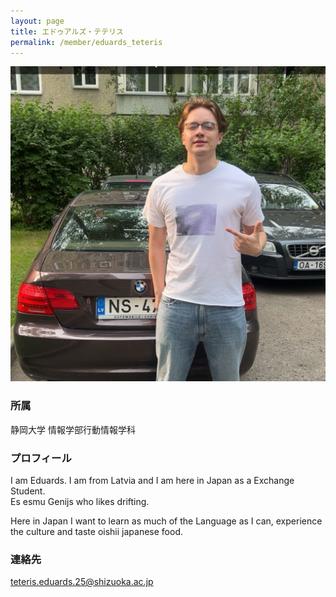 ```yaml
---
layout: page
title: エドゥアルズ・テテリス
permalink: /member/eduards_teteris
---
```

![写真](/assets/img/members/eduards_teteris.jpg "エド")

### 所属
静岡大学 情報学部行動情報学科

### プロフィール
I am Eduards. I am from Latvia and I am here in Japan as a Exchange Student.  
Es esmu Genijs who likes drifting.   

Here in Japan I want to learn as much of the Language as I can, experience the culture and taste oishii japanese food.  

### 連絡先
teteris.eduards.25@shizuoka.ac.jp